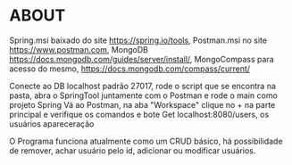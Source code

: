 # ABOUT

Spring.msi baixado do site https://spring.io/tools, 
Postman.msi no site https://www.postman.com, 
MongoDB https://docs.mongodb.com/guides/server/install/, 
MongoCompass para acesso do mesmo, https://docs.mongodb.com/compass/current/

Conecte ao DB localhost padrão 27017, rode o script que se encontra na pasta, abra o SpringTool juntamente com o Postman e rode o main como projeto Spring 
Vá ao Postman, na aba "Workspace" clique no + na parte principal e verifique os comandos e bote Get localhost:8080/users, os usuários apareceração

O Programa funciona atualmente como um CRUD básico, há possibilidade de remover, achar usuário pelo id, adicionar ou modificar usuários.
